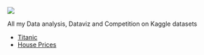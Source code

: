 [![](https://www.kaggle.com/static/images/site-logo.png)](https://www.kaggle.com/)  

All my Data analysis, Dataviz and Competition on Kaggle datasets


- [Titanic](https://github.com/NicoDupont/Kaggle/tree/master/Titanic)
- [House Prices](https://github.com/NicoDupont/Kaggle/tree/master/HousePrices)
